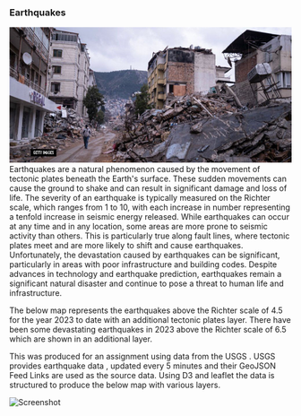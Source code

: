 ### Earthquakes
![Screenshot](static/Images/BBC2.jpg)
Earthquakes are a natural phenomenon caused by the movement of tectonic plates beneath the Earth's surface. These sudden movements can cause the ground to shake and can result in significant damage and loss of life. The severity of an earthquake is typically measured on the Richter scale, which ranges from 1 to 10, with each increase in number representing a tenfold increase in seismic energy released. While earthquakes can occur at any time and in any location, some areas are more prone to seismic activity than others. This is particularly true along fault lines, where tectonic plates meet and are more likely to shift and cause earthquakes. Unfortunately, the devastation caused by earthquakes can be significant, particularly in areas with poor infrastructure and building codes. Despite advances in technology and earthquake prediction, earthquakes remain a significant natural disaster and continue to pose a threat to human life and infrastructure.

The below map represents the earthquakes above the Richter scale of 4.5 for the year 2023 to date with an additional tectonic plates layer. There have been some devastating earthquakes in 2023 above the Richter scale of 6.5 which are shown in an additional layer.

This was produced for an assignment using data from the USGS . USGS provides earthquake data , updated every 5 minutes and their GeoJSON Feed Links are used as the source data. Using D3 and leaflet the data is structured to produce the below map with various layers.


![Screenshot](static/Images/Mapscreenshot.png)
